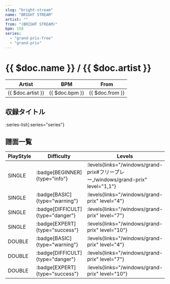 ```yaml
---
slug: "bright-stream"
name: "BRIGHT STREAM"
artist: ""
from: "(BRIGHT STREAM)"
bpm: 158
series:
  - "grand-prix-free"
  - "grand-prix"
---
```


# {{ $doc.name }} / {{ $doc.artist }}

|Artist|BPM|From|
|------|---|----|
|{{ $doc.artist }}|{{ $doc.bpm }}|{{ $doc.from }}|

## 収録タイトル

:series-list{:series="series"}

## 譜面一覧

|PlayStyle|Difficulty|Levels|Notes|Movie|
|---------|----------|------|-----|-----|
|SINGLE| :badge[BEGINNER]{type="info"}| :levels{links="/windows/grand-prix#フリープレー,/windows/grand-prix" level="1,1"}|65/0||
|SINGLE| :badge[BASIC]{type="warning"}| :levels{links="/windows/grand-prix" level="4"}|105/8||
|SINGLE| :badge[DIFFICULT]{type="danger"}| :levels{links="/windows/grand-prix" level="7"}|181/11||
|SINGLE| :badge[EXPERT]{type="success"}| :levels{links="/windows/grand-prix" level="10"}|253/14||
|DOUBLE| :badge[BASIC]{type="warning"}| :levels{links="/windows/grand-prix" level="4"}|107/8||
|DOUBLE| :badge[DIFFICULT]{type="danger"}| :levels{links="/windows/grand-prix" level="7"}|175/11||
|DOUBLE| :badge[EXPERT]{type="success"}| :levels{links="/windows/grand-prix" level="10"}|254/20||
